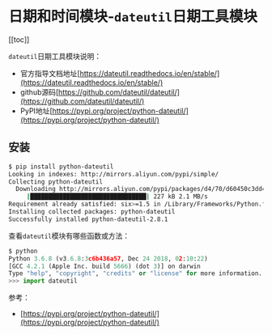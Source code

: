 # 日期和时间模块-`dateutil`日期工具模块

[[toc]]



`dateutil`日期工具模块说明：

- 官方指导文档地址[https://dateutil.readthedocs.io/en/stable/](https://dateutil.readthedocs.io/en/stable/)
- github源码[https://github.com/dateutil/dateutil/](https://github.com/dateutil/dateutil/)
- PyPI地址[https://pypi.org/project/python-dateutil/](https://pypi.org/project/python-dateutil/)

## 安装

```sh
$ pip install python-dateutil
Looking in indexes: http://mirrors.aliyun.com/pypi/simple/
Collecting python-dateutil
  Downloading http://mirrors.aliyun.com/pypi/packages/d4/70/d60450c3dd48ef87586924207ae8907090de0b306af2bce5d134d78615cb/python_dateutil-2.8.1-py2.py3-none-any.whl (227 kB)
     |████████████████████████████████| 227 kB 2.1 MB/s
Requirement already satisfied: six>=1.5 in /Library/Frameworks/Python.framework/Versions/3.6/lib/python3.6/site-packages (from python-dateutil) (1.14.0)
Installing collected packages: python-dateutil
Successfully installed python-dateutil-2.8.1
```

查看`dateutil`模块有哪些函数或方法：

```py
$ python
Python 3.6.8 (v3.6.8:3c6b436a57, Dec 24 2018, 02:10:22)
[GCC 4.2.1 (Apple Inc. build 5666) (dot 3)] on darwin
Type "help", "copyright", "credits" or "license" for more information.
>>> import dateutil
```





参考：

- [https://pypi.org/project/python-dateutil/](https://pypi.org/project/python-dateutil/)
